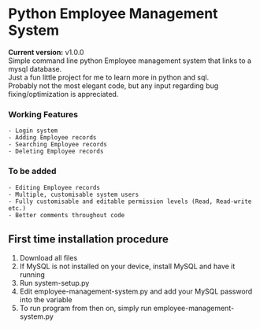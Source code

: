 # Python Employee Management System
**Current version:** v1.0.0 <br>
 Simple command line python Employee management system that links to a mysql database. <br>
 Just a fun little project for me to learn more in python and sql. <br>
 Probably not the most elegant code, but any input regarding
 bug fixing/optimization is appreciated.


 ### Working Features
    - Login system
    - Adding Employee records
    - Searching Employee records
    - Deleting Employee records

 ### To be added
    - Editing Employee records
    - Multiple, customisable system users
    - Fully customisable and editable permission levels (Read, Read-write etc.)
    - Better comments throughout code


## First time installation procedure
   1. Download all files
   2. If MySQL is not installed on your device, install MySQL and have it running
   3. Run system-setup.py
   4. Edit employee-management-system.py and add your MySQL password into the variable
   5. To run program from then on, simply run employee-management-system.py
